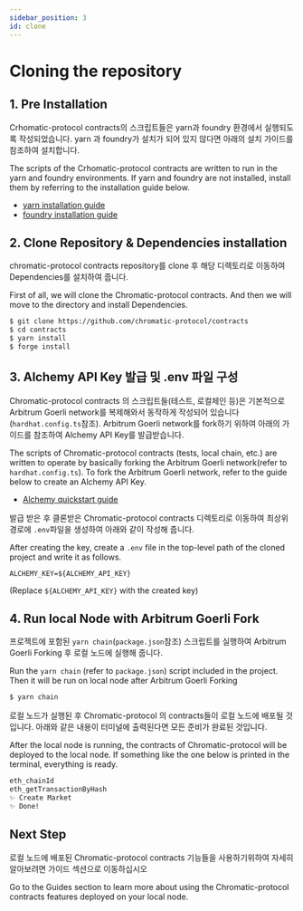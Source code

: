 ```yaml
---
sidebar_position: 3
id: clone
---
```


# Cloning the repository

## 1. Pre Installation
Crhomatic-protocol contracts의 스크립트들은 yarn과 foundry 환경에서 실행되도록 작성되었습니다. yarn 과 foundry가 설치가 되어 있지 않다면 아래의 설치 가이드를 참조하여 설치합니다.

The scripts of the Crhomatic-protocol contracts are written to run in the yarn and foundry environments.
If yarn and foundry are not installed, install them by referring to the installation guide below.

- [yarn installation guide](https://classic.yarnpkg.com/en/docs/install)
- [foundry installation guide](https://book.getfoundry.sh/getting-started/installation#installation)


## 2. Clone Repository & Dependencies installation

chromatic-protocol contracts repository를 clone 후 해당 디렉토리로 이동하여 Dependencies를 설치하여 줍니다.

First of all, we will clone the Chromatic-protocol contracts. And then we will move to the directory and install Dependencies.

```bash
$ git clone https://github.com/chromatic-protocol/contracts
$ cd contracts
$ yarn install
$ forge install
```

## 3. Alchemy API Key 발급 및 .env 파일 구성
Chromatic-protocol contracts 의 스크립트들(테스트, 로컬체인 등)은 기본적으로 Arbitrum Goerli network를 복제해와서 동작하게 작성되어 있습니다(```hardhat.config.ts```참조). Arbitrum Goerli network를 fork하기 위하여 아래의 가이드를 참조하여 Alchemy API Key를 발급받습니다. 

The scripts of Chromatic-protocol contracts (tests, local chain, etc.) are written to operate by basically forking the Arbitrum Goerli network(refer to ```hardhat.config.ts```). To fork the Arbitrum Goerli network, refer to the guide below to create an Alchemy API Key.

- [Alchemy quickstart guide](https://docs.alchemy.com/docs/alchemy-quickstart-guide#1key-create-an-alchemy-key)


발급 받은 후 클론받은 Chromatic-protocol contracts 디렉토리로 이동하여 최상위 경로에 ```.env```파일을 생성하여 아래와 같이 작성해 줍니다.

After creating the key, create a ```.env``` file in the top-level path of the cloned project and write it as follows.


```
ALCHEMY_KEY=${ALCHEMY_API_KEY}
```
(Replace ```${ALCHEMY_API_KEY}``` with the created key)

## 4. Run local Node with Arbitrum Goerli Fork

프로젝트에 포함된 ```yarn chain```(```package.json```참조) 스크립트를 실행하여 Arbitrum Goerli Forking 후 로컬 노드에 실행해 줍니다. 

Run the ```yarn chain``` (refer to ```package.json```) script included in the project. Then it will be run on local node after Arbitrum Goerli Forking

```bash
$ yarn chain
```

로컬 노드가 실행된 후 Chromatic-protocol 의 contracts들이 로컬 노드에 배포될 것입니다. 아래와 같은 내용이 터미널에 출력된다면 모든 준비가 완료된 것입니다.


After the local node is running, the contracts of Chromatic-protocol will be deployed to the local node.
If something like the one below is printed in the terminal, everything is ready.

```bash
eth_chainId
eth_getTransactionByHash
✨ Create Market
✨ Done!
```


## Next Step

로컬 노드에 배포된 Chromatic-protocol contracts 기능들을 사용하기위하여 자세히 알아보려면 가이드 섹션으로 이동하십시오

Go to the Guides section to learn more about using the Chromatic-protocol contracts features deployed on your local node.

